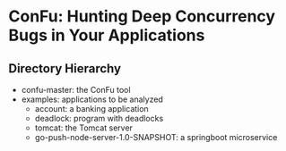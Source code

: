 # ConFu: Hunting Deep Concurrency Bugs in Your Applications

## Directory Hierarchy
* confu-master: the ConFu tool
* examples: applications to be analyzed
    + account: a banking application
    + deadlock: program with deadlocks
    + tomcat: the Tomcat server
    + go-push-node-server-1.0-SNAPSHOT: a springboot microservice
